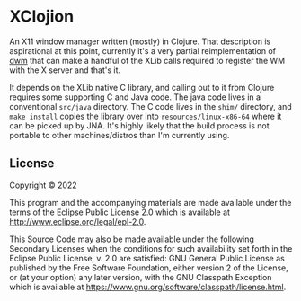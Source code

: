 # XClojion

An X11 window manager written (mostly) in Clojure. That description is aspirational at this point,
currently it's a very partial reimplementation of [dwm](https://dwm.suckless.org/) that can make a
handful of the XLib calls required to register the WM with the X server and that's it.

It depends on the XLib native C library, and calling out to it from Clojure requires some supporting
C and Java code. The java code lives in a conventional `src/java` directory. The C code lives in the
`shim/` directory, and `make install` copies the library over into `resources/linux-x86-64` where it
can be picked up by JNA. It's highly likely that the build process is not portable to other
machines/distros than I'm currently using.


## License

Copyright © 2022

This program and the accompanying materials are made available under the
terms of the Eclipse Public License 2.0 which is available at
http://www.eclipse.org/legal/epl-2.0.

This Source Code may also be made available under the following Secondary
Licenses when the conditions for such availability set forth in the Eclipse
Public License, v. 2.0 are satisfied: GNU General Public License as published by
the Free Software Foundation, either version 2 of the License, or (at your
option) any later version, with the GNU Classpath Exception which is available
at https://www.gnu.org/software/classpath/license.html.
